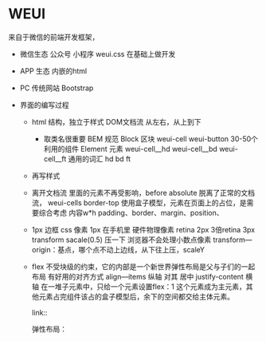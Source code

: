 # WEUI
  来自于微信的前端开发框架，
  - 微信生态 公众号 小程序
  weui.css 在基础上做开发
  - APP 生态
  内嵌的html
  - PC 传统网站 Bootstrap

  - 界面的编写过程
    - html 结构，独立于样式
      DOM文档流  从左右，从上到下
      - 取类名很重要
      BEM 规范
      Block 区块 weui-cell
      weui-button 30-50个利用的组件
      Element 元素
      weui-cell__hd 
      weui-cell__bd 
      weui-cell__ft
      通用的词汇 hd bd ft 
    - 再写样式

    - 离开文档流
      里面的元素不再受影响，before absolute 脱离了正常的文档流，
      weui-cells  border-top 使用盒子模型，元素在页面上的占位，是需要综合考虑  内容w*h padding、border、margin、position、
    - 1px 边框
      css 像素 1px 在手机里
      硬件物理像素  retina 2px 3倍retina 3px transform sacale(0.5) 压一下
      浏览器不会处理小数点像素 transform—origin：基点，哪个点不动上边线，从下往上压，scaleY

    - flex
      不受块级的约束，它的内部是一个新世界弹性布局是父与子们的一起布局
      有好用的对齐方式  align—items  纵轴
      对其 居中 justify-content 横轴
      在一堆子元素中，只给一个元素设置flex：1  这个元素成为主元素，其他元素占完组件该占的盒子模型后，余下的空间都交给主体元素。



      link:: <link href="https://cdn.bootcss.com/weui/1.1.3/style/weui.css" rel="stylesheet">

      弹性布局：<script src="http://g.tbcdn.cn/mtb/lib-flexible/0.3.4/??flexible_css.js,flexible.js"></script>
